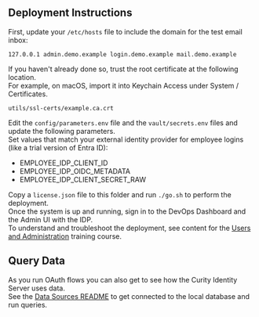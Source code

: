 
## Deployment Instructions

First, update your `/etc/hosts` file to include the domain for the test email inbox:

```text
127.0.0.1 admin.demo.example login.demo.example mail.demo.example
```

If you haven't already done so, trust the root certificate at the following location.\
For example, on macOS, import it into Keychain Access under System / Certificates.

```text
utils/ssl-certs/example.ca.crt
```

Edit the `config/parameters.env` file and the `vault/secrets.env` files and update the following parameters.\
Set values that match your external identity provider for employee logins (like a trial version of Entra ID):

- EMPLOYEE_IDP_CLIENT_ID
- EMPLOYEE_IDP_OIDC_METADATA
- EMPLOYEE_IDP_CLIENT_SECRET_RAW

Copy a `license.json` file to this folder and run `./go.sh` to perform the deployment.\
Once the system is up and running, sign in to the DevOps Dashboard and the Admin UI with the IDP.\
To understand and troubleshoot the deployment, see content for the [Users and Administration](https://curity.io/training/users-and-authentication) training course.

## Query Data

As you run OAuth flows you can also get to see how the Curity Identity Server uses data.\
See the [Data Sources README](../../2-data-sources/README.md) to get connected to the local database and run queries.